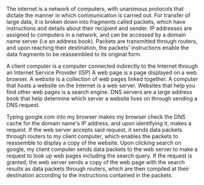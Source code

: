 The internet is a network of computers, with unanimous protocols that dictate the manner in which communication is carried out. For transfer of large data, it is broken down into fragments called packets, which have instructions and details about their recipient and sender. IP addresses are assigned to computers in a network, and can be accessed by a domain name server (i.e an address book). Packets are transmitted through routers, and upon reaching their destination, the packets' instructions enable the data fragments to be reassembled to its original form.

A client computer is a computer connected indirectly to the Internet through an Internet Service Provider (ISP)
A web page is a page displayed on a web browser.
A website is a collection of web pages linked together.
A computer that hosts a website on the Internet is a web server.
Websites that help you find other web pages is a search engine.
DNS servers are a large address book that help determine which server a website lives on through sending a DNS request.

Typing google.com into my browser makes my browser check the DNS cache for the domain name's IP address, and upon identifying it, makes a request. If the web server accepts said request, it sends data packets through routers to my client computer, which enables the packets to reassemble to display a copy of the website. Upon clicking search on google, my client computer sends data packets to the web server to make a request to look up web pages including the search query. If the request is granted, the web server sends a copy of the web page with the search results as data packets through routers, which are then compiled at their destination according to the instructions contained in the packets.
